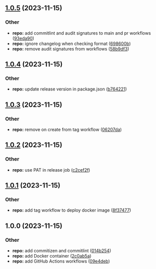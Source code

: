 ## [1.0.5](https://github.com/jasonruesch/jasonruesch/compare/v1.0.4...v1.0.5) (2023-11-15)


### Other

* **repo:** add commitlint and audit signatures to main and pr workflows ([93eda90](https://github.com/jasonruesch/jasonruesch/commit/93eda90da046ce6233c15459f2a088de483af8a0))
* **repo:** ignore changelog when checking format ([698600b](https://github.com/jasonruesch/jasonruesch/commit/698600b1e71a1d4be2d96fd041499224d2cc784b))
* **repo:** remove audit signatures from workflows ([58b9df3](https://github.com/jasonruesch/jasonruesch/commit/58b9df3483b29883c1c268d846ce29ebb633009c))

## [1.0.4](https://github.com/jasonruesch/jasonruesch/compare/v1.0.3...v1.0.4) (2023-11-15)


### Other

* **repo:** update release version in package.json ([b764221](https://github.com/jasonruesch/jasonruesch/commit/b764221c2cac847dde4f816c4027efc78d63ebf2))

## [1.0.3](https://github.com/jasonruesch/jasonruesch/compare/v1.0.2...v1.0.3) (2023-11-15)


### Other

* **repo:** remove on create from tag workflow ([06207da](https://github.com/jasonruesch/jasonruesch/commit/06207da5cce9c2bf34d0391bf84107ca11deb85e))

## [1.0.2](https://github.com/jasonruesch/jasonruesch/compare/v1.0.1...v1.0.2) (2023-11-15)


### Other

* **repo:** use PAT in release job ([c2cef2f](https://github.com/jasonruesch/jasonruesch/commit/c2cef2f46cd57486041fc11e5ea1d7fedc52baf9))

## [1.0.1](https://github.com/jasonruesch/jasonruesch/compare/v1.0.0...v1.0.1) (2023-11-15)


### Other

* **repo:** add tag workflow to deploy docker image ([8f37477](https://github.com/jasonruesch/jasonruesch/commit/8f374774544509f6a83f4dc70a24a75b013d051e))

## 1.0.0 (2023-11-15)


### Other

* **repo:** add commitizen and commitlint ([014b254](https://github.com/jasonruesch/jasonruesch/commit/014b254a8b722c6abefcb9c06c758a77fd848462))
* **repo:** add Docker container ([2c0ab5a](https://github.com/jasonruesch/jasonruesch/commit/2c0ab5aa08f89030cb0f3ab095dcd247d225df73))
* **repo:** add GitHub Actions workflows ([09e4deb](https://github.com/jasonruesch/jasonruesch/commit/09e4deb9caed5ef4c2e33ca568e065af50ec6506))

